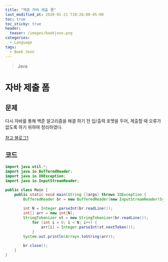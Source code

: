 ```yaml
---
title: "백준 자바 제출 폼"
last_modified_at: 2020-01-21 T10:26:00-05:00
toc: true
toc_sticky: true
header:
  teaser: /images/baekjoon.png
categories: 
  - Language
tags:
  - Baek Joon
---
```


> Java

자바 제출 폼
=============
 
## 문제
다시 자바를 통해 백준 알고리즘을 해결 하기 전 입/출력 포멧을 두어, 제출할 때 오류가 없도록 하기 위하여 정리하였다.  

[참고 블로그1](https://blog.naver.com/PostView.nhn?blogId=chltmddus23&logNo=221696297647&proxyReferer=&proxyReferer=https%3A%2F%2Fwww.google.com%2F)
 
## 코드
```java
import java.util.*;
import java.io.BufferedReader;
import java.io.IOException;
import java.io.InputStreamReader;

public class Main {
    public static void main(String []args) throws IOException {        
    	BufferedReader br = new BufferedReader(new InputStreamReader(System.in));
    	
    	int N = Integer.parseInt(br.readLine());
    	int[] arr = new int[N];
    	StringTokenizer st = new StringTokenizer(br.readLine());
    		for (int i = 0; i < N; i++) {
    			arr[i] = Integer.parseInt(st.nextToken());
    		}
    	System.out.println(Arrays.toString(arr));
    	
    	br.close();
    }
}

```